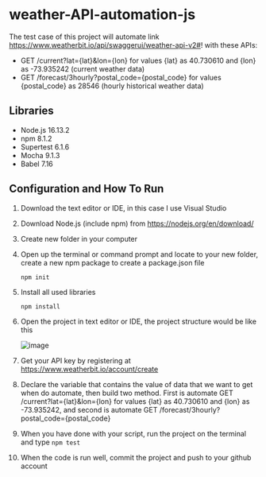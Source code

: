 # weather-API-automation-js

The test case of this project will automate link https://www.weatherbit.io/api/swaggerui/weather-api-v2#! with these APIs:

- GET /current?lat={lat}&lon={lon} for values {lat} as 40.730610 and {lon} as -73.935242 (current weather data)
- GET /forecast/3hourly?postal_code={postal_code} for values {postal_code} as 28546 (hourly historical weather data)

## Libraries

- Node.js 16.13.2
- npm 8.1.2
- Supertest 6.1.6
- Mocha 9.1.3
- Babel 7.16



## Configuration and How To Run

1. Download the text editor or IDE, in this case I use Visual Studio

2. Download Node.js (include npm) from https://nodejs.org/en/download/

3. Create new folder in your computer

4. Open up the terminal or command prompt and locate to your new folder, create a new npm package to create a package.json file

   `npm init`

5. Install all used libraries 

   `npm install`

6. Open the project in text editor or IDE, the project structure would be like this

   ![image](https://user-images.githubusercontent.com/63556820/150695301-b2ef7cba-c9b7-4f74-9837-096c347c4892.png)


7. Get your API key by registering at https://www.weatherbit.io/account/create

8. Declare the variable that contains the value of data that we want to get when do automate, then build two method. First is automate GET /current?lat={lat}&lon={lon} for values {lat} as 40.730610 and {lon} as -73.935242, and second is automate GET /forecast/3hourly?postal_code={postal_code} 

9. When you have done with your script, run the project on the terminal and type `npm test`

10. When the code is run well, commit the project and push to your github account
